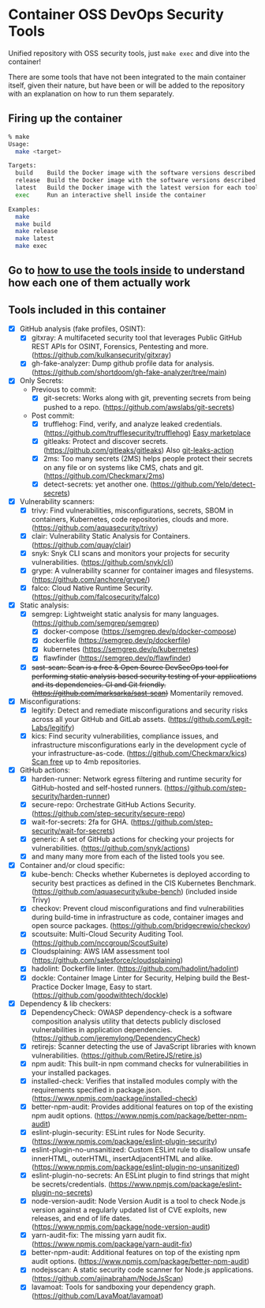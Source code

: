 # Container OSS DevOps Security Tools

Unified repository with OSS security tools, just `make exec` and dive into the container!

There are some tools that have not been integrated to the main container itself, given their nature,
but have been or will be added to the repository with an explanation on how to run them separately.

## Firing up the container

```bash
% make
Usage:
  make <target>

Targets:
  build    Build the Docker image with the software versions described in the .env file
  release  Build the Docker image with the software versions described in the .env file, but from a specific release of this repo
  latest   Build the Docker image with the latest version for each tool
  exec     Run an interactive shell inside the container

Examples:
  make
  make build
  make release
  make latest
  make exec
```

## Go to [how to use the tools inside](./HOWTO.md) to understand how each one of them actually work

## Tools included in this container

- [x] GitHub analysis (fake profiles, OSINT):
  - [x] gitxray: A multifaceted security tool that leverages Public GitHub REST APIs for OSINT,
      Forensics, Pentesting and more. (<https://github.com/kulkansecurity/gitxray>)
  - [x] gh-fake-analyzer: Dump github profile data for analysis.
      (<https://github.com/shortdoom/gh-fake-analyzer/tree/main>)

- [x] Only Secrets:
  - Previous to commit:
    - [x] git-secrets: Works along with git, preventing secrets from being pushed to a repo.
          (<https://github.com/awslabs/git-secrets>)
  - Post commit:
    - [x] trufflehog: Find, verify, and analyze leaked credentials.
          (<https://github.com/trufflesecurity/trufflehog>) [Easy
          marketplace](https://github.com/marketplace/actions/trufflehog-oss)
    - [x] gitleaks: Protect and discover secrets. (<https://github.com/gitleaks/gitleaks>) Also
          [git-leaks-action](https://github.com/gitleaks/gitleaks-action)
    - [x] 2ms: Too many secrets (2MS) helps people protect their secrets on any file or on
          systems like CMS, chats and git. (<https://github.com/Checkmarx/2ms>)
    - [x] detect-secrets: yet another one. (<https://github.com/Yelp/detect-secrets>)

- [x] Vulnerability scanners:
  - [x] trivy: Find vulnerabilities, misconfigurations, secrets, SBOM in containers, Kubernetes,
      code repositories, clouds and more. (<https://github.com/aquasecurity/trivy>)
  - [x] clair: Vulnerability Static Analysis for Containers. (<https://github.com/quay/clair>)
  - [x] snyk: Snyk CLI scans and monitors your projects for security vulnerabilities.
      (<https://github.com/snyk/cli>)
  - [x] grype: A vulnerability scanner for container images and filesystems.
      (<https://github.com/anchore/grype/>)
  - [x] falco: Cloud Native Runtime Security. (<https://github.com/falcosecurity/falco>)

- [x] Static analysis:
  - [x] semgrep: Lightweight static analysis for many languages.
      (<https://github.com/semgrep/semgrep>)
    - [x] docker-compose (<https://semgrep.dev/p/docker-compose>)
    - [x] dockerfile (<https://semgrep.dev/p/dockerfile>)
    - [x] kubernetes (<https://semgrep.dev/p/kubernetes>)
    - [x] flawfinder (<https://semgrep.dev/p/flawfinder>)
  - [x] ~~sast-scan: Scan is a free & Open Source DevSecOps tool for performing static analysis
      based security testing of your applications and its dependencies. CI and Git friendly.
      (<https://github.com/marksarka/sast-scan>)~~ Momentarily removed.

- [x] Misconfigurations:
  - [x] legitify: Detect and remediate misconfigurations and security risks across all your GitHub
      and GitLab assets. (<https://github.com/Legit-Labs/legitify>)
  - [x] kics: Find security vulnerabilities, compliance issues, and infrastructure
      misconfigurations early in the development cycle of your infrastructure-as-code.
      (<https://github.com/Checkmarx/kics>) [Scan free](https://kics.checkmarx.net/) up to 4mb
      repositories.

- [x] GitHub actions:
  - [x] harden-runner: Network egress filtering and runtime security for GitHub-hosted and
      self-hosted runners. (<https://github.com/step-security/harden-runner>)
  - [x] secure-repo: Orchestrate GitHub Actions Security.
      (<https://github.com/step-security/secure-repo>)
  - [x] wait-for-secrets: 2fa for GHA. (<https://github.com/step-security/wait-for-secrets>)
  - [x] generic: A set of GitHub actions for checking your projects for vulnerabilities.
      (<https://github.com/snyk/actions>)
  - [x] and many many more from each of the listed tools you see.

- [x] Container and/or cloud specific:
  - [x] kube-bench: Checks whether Kubernetes is deployed according to security best practices as
      defined in the CIS Kubernetes Benchmark. (<https://github.com/aquasecurity/kube-bench>) (included inside Trivy)
  - [x] checkov: Prevent cloud misconfigurations and find vulnerabilities during build-time in
      infrastructure as code, container images and open source packages.
      (<https://github.com/bridgecrewio/checkov>)
  - [x] scoutsuite: Multi-Cloud Security Auditing Tool. (<https://github.com/nccgroup/ScoutSuite>)
  - [x] Cloudsplaining: AWS IAM assessment tool (<https://github.com/salesforce/cloudsplaining>)
  - [x] hadolint: Dockerfile linter. (<https://github.com/hadolint/hadolint>)
  - [x] dockle: Container Image Linter for Security, Helping build the Best-Practice Docker Image, Easy to start. (<https://github.com/goodwithtech/dockle>)

- [x] Dependency & lib checkers:
  - [x] DependencyCheck: OWASP dependency-check is a software composition analysis utility that
      detects publicly disclosed vulnerabilities in application dependencies.
      (<https://github.com/jeremylong/DependencyCheck>)
  - [x] retirejs: Scanner detecting the use of JavaScript libraries with known vulnerabilities.
      (<https://github.com/RetireJS/retire.js>)
  - [x] npm audit: This built-in npm command checks for vulnerabilities in your installed
      packages.
  - [x] installed-check: Verifies that installed modules comply with the requirements specified in
      package.json. (<https://www.npmjs.com/package/installed-check>)
  - [x] better-npm-audit: Provides additional features on top of the existing npm audit options.
      (<https://www.npmjs.com/package/better-npm-audit>)
  - [x] eslint-plugin-security: ESLint rules for Node Security.
      (<https://www.npmjs.com/package/eslint-plugin-security>)
  - [x] eslint-plugin-no-unsanitized: Custom ESLint rule to disallow unsafe innerHTML, outerHTML,
      insertAdjacentHTML and alike. (<https://www.npmjs.com/package/eslint-plugin-no-unsanitized>)
  - [x] eslint-plugin-no-secrets: An ESLint plugin to find strings that might be
      secrets/credentials. (<https://www.npmjs.com/package/eslint-plugin-no-secrets>)
  - [x] node-version-audit: Node Version Audit is a tool to check Node.js version against a
      regularly updated list of CVE exploits, new releases, and end of life dates.
      (<https://www.npmjs.com/package/node-version-audit>)
  - [x] yarn-audit-fix: The missing yarn audit fix. (<https://www.npmjs.com/package/yarn-audit-fix>)
  - [x] better-npm-audit: Additional features on top of the existing npm audit options.
      (<https://www.npmjs.com/package/better-npm-audit>)
  - [x] nodejsscan: A static security code scanner for Node.js applications.
      (<https://github.com/ajinabraham/NodeJsScan>)
  - [x] lavamoat: Tools for sandboxing your dependency graph.
      (<https://github.com/LavaMoat/lavamoat>)
